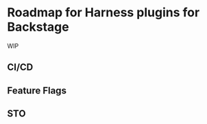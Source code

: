 # Roadmap for Harness plugins for Backstage

WIP

<!-- Write about Harness. Why we are building plugins. -->

<!-- Image about Harness -->

## CI/CD

## Feature Flags

## STO

<!-- ... etc. -->
